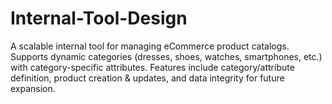 # Internal-Tool-Design
A scalable internal tool for managing eCommerce product catalogs. Supports dynamic categories (dresses, shoes, watches, smartphones, etc.) with category-specific attributes. Features include category/attribute definition, product creation &amp; updates, and data integrity for future expansion.
